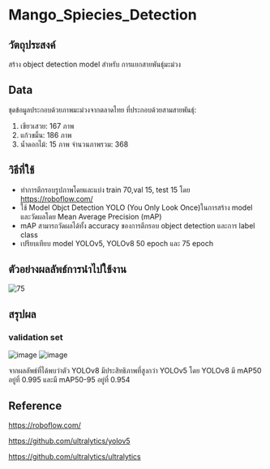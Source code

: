 # Mango_Spiecies_Detection
## วัตถุประสงค์
สร้าง object detection model สำหรับ การแยกสายพันธ์ุมะม่วง
## Data
ชุดข้อมูลประกอบด้วยภาพมะม่วงจากตลาดไทย ที่ประกอบด้วยสามสายพันธุ์:
1. เขียวเสวย: 167 ภาพ
2. แก้วขมิ้น: 186 ภาพ
3. น้ำดอกไม้: 15 ภาพ
จำนวนภาพรวม: 368
## วิธีที่ใช้
- ทำการตีกรอบรูปภาพโดยและแบ่ง train 70,val 15, test 15 โดย https://roboflow.com/
- ใช้ Model Objct Detection YOLO (You Only Look Once)ในการสร้าง model และวัดผลโดย Mean Average Precision (mAP)
- mAP สามารถวัดผลได้ทั้ง accuracy ของการตีกรอบ object detection และการ label class
- เปรียบเทียบ model YOLOv5, YOLOv8 50 epoch และ 75 epoch

## ตัวอย่างผลลัพธ์การนำไปใช้งาน
![75](https://github.com/kittipat7/Mango_Spiecies_Detection/assets/97491541/789baa86-3726-433f-a7cd-0ea1b2e5ebb8)

## สรุปผล
### validation set

![image](https://github.com/kittipat7/Mango_Spiecies_Detection/assets/97491541/0ad2a6ce-942b-433e-b287-86d97e6b6ca2)  ![image](https://github.com/kittipat7/Mango_Spiecies_Detection/assets/97491541/0d70e468-557d-4d83-838e-0b77d5f3542e)


จากผลลัพธ์ที่ได้พบว่าตัว YOLOv8 มีประสิทธิภาพที่สูงกว่า YOLOv5 โดย YOLOv8 มี mAP50 อยู่ที่ 0.995 และมี mAP50-95 อยู่ที่ 0.954

## Reference
https://roboflow.com/

https://github.com/ultralytics/yolov5

https://github.com/ultralytics/ultralytics
